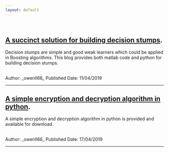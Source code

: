 ```yaml
---
layout: default
---
```

<br>

## [A succinct solution for building decision stumps](./blog-decisionStump.html).

Decision stumps are simple and good weak learners which could be applied in Boosting algorithms. This blog provides both matlab code and python for building decision stumps.

<br>
Author: _owenll66_  
Published Date: 11/04/2019

***

## [A simple encryption and decryption algorithm in python](./blog-encryption.html).

A simple encryption and decryption algorithm in python is provided and available for download.

<br>
Author: _owenll66_  
Published Date: 17/04/2019

***
